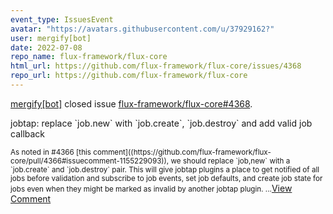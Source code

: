 ```yaml
---
event_type: IssuesEvent
avatar: "https://avatars.githubusercontent.com/u/37929162?"
user: mergify[bot]
date: 2022-07-08
repo_name: flux-framework/flux-core
html_url: https://github.com/flux-framework/flux-core/issues/4368
repo_url: https://github.com/flux-framework/flux-core
---
```


<a href='https://github.com/mergify[bot]' target='_blank'>mergify[bot]</a> closed issue <a href='https://github.com/flux-framework/flux-core/issues/4368' target='_blank'>flux-framework/flux-core#4368</a>.

<p>jobtap: replace `job.new` with `job.create`, `job.destroy` and add valid job callback</p><small>As noted in #4366 [this comment]((https://github.com/flux-framework/flux-core/pull/4366#issuecomment-1155229093)), we should replace `job,new` with a `job.create` and `job.destroy` pair. This will give jobtap plugins a place to get notified of all jobs before validation and subscribe to job events, set job defaults, and create job state for jobs even when they might be marked as invalid by another jobtap plugin....</small><a href='https://github.com/flux-framework/flux-core/issues/4368' target='_blank'>View Comment</a>